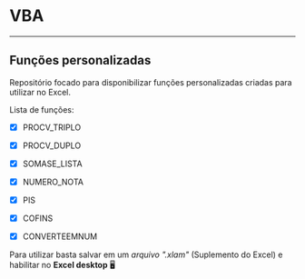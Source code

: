 # VBA
---
## Funções personalizadas
Repositório focado para disponibilizar funções personalizadas criadas para utilizar no Excel.

Lista de funções:
- [X] PROCV_TRIPLO
- [X] PROCV_DUPLO
- [X] SOMASE_LISTA
- [X] NUMERO_NOTA
- [X] PIS
- [X] COFINS
- [X] CONVERTEEMNUM


Para utilizar basta salvar em um *arquivo ".xlam"* (Suplemento do Excel) e habilitar no **Excel desktop** 🖥️

